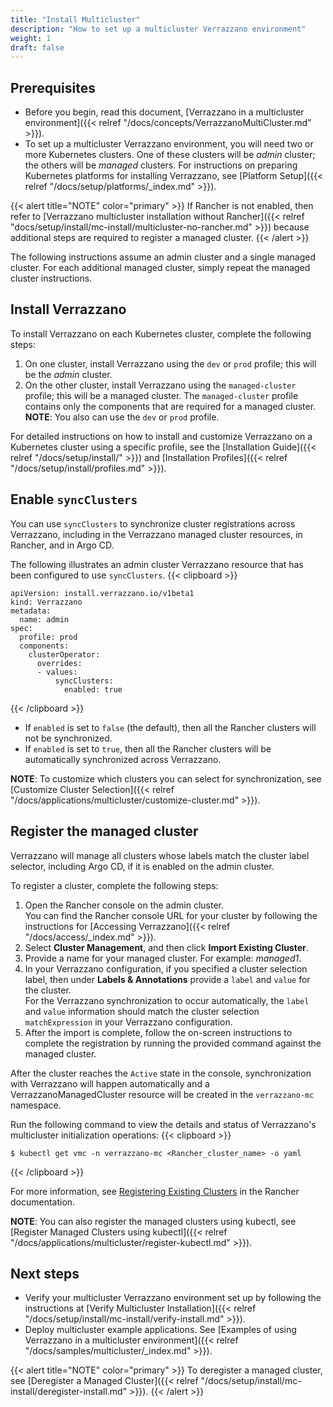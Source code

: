 ```yaml
---
title: "Install Multicluster"
description: "How to set up a multicluster Verrazzano environment"
weight: 1
draft: false
---
```


## Prerequisites

- Before you begin, read this document, [Verrazzano in a multicluster environment]({{< relref "/docs/concepts/VerrazzanoMultiCluster.md" >}}).
- To set up a multicluster Verrazzano environment, you will need two or more Kubernetes clusters. One of these clusters
will be *admin* cluster; the others will be *managed* clusters. For instructions on preparing Kubernetes platforms for installing Verrazzano, see [Platform Setup]({{< relref "/docs/setup/platforms/_index.md" >}}).

{{< alert title="NOTE" color="primary" >}}
If Rancher is not enabled, then refer to [Verrazzano multicluster installation without Rancher]({{< relref "docs/setup/install/mc-install/multicluster-no-rancher.md" >}})
because additional steps are required to register a managed cluster.
{{< /alert >}}

The following instructions assume an admin cluster and a single managed cluster. For each additional managed
cluster, simply repeat the managed cluster instructions.

## Install Verrazzano

To install Verrazzano on each Kubernetes cluster, complete the following steps:

1. On one cluster, install Verrazzano using the `dev` or `prod` profile; this will be the *admin* cluster.
2. On the other cluster, install Verrazzano using the `managed-cluster` profile; this will be a managed cluster. The `managed-cluster` profile contains only the components that are required for a managed cluster.
<br>**NOTE**: You also can use the `dev` or `prod` profile.

For detailed instructions on how to install and customize Verrazzano on a Kubernetes cluster using a specific profile,
see the [Installation Guide]({{< relref "/docs/setup/install/" >}}) and [Installation Profiles]({{< relref "/docs/setup/install/profiles.md" >}}).

## Enable `syncClusters`

You can use `syncClusters` to synchronize cluster registrations across Verrazzano, including in the Verrazzano managed cluster resources, in Rancher, and in Argo CD.

The following illustrates an admin cluster Verrazzano resource that has been configured to use `syncClusters`.
{{< clipboard >}}
<div class="highlight">

```
apiVersion: install.verrazzano.io/v1beta1
kind: Verrazzano
metadata:
  name: admin
spec:
  profile: prod
  components:
    clusterOperator:
      overrides:
      - values:
          syncClusters:
            enabled: true
```

</div>
{{< /clipboard >}}

- If `enabled` is set to `false` (the default), then all the Rancher clusters will not be synchronized.
- If `enabled` is set to `true`, then all the Rancher clusters will be automatically synchronized across Verrazzano.

**NOTE**: To customize which clusters you can select for synchronization, see [Customize Cluster Selection]({{< relref "/docs/applications/multicluster/customize-cluster.md" >}}).

## Register the managed cluster

Verrazzano will manage all clusters whose labels match the cluster label selector, including Argo CD, if it is enabled on the admin cluster.

To register a cluster, complete the following steps:
1. Open the Rancher console on the admin cluster.
<br>You can find the Rancher console URL for your cluster by following the instructions for [Accessing Verrazzano]({{< relref "/docs/access/_index.md" >}}).
2. Select **Cluster Management**, and then click **Import Existing Cluster**.
3. Provide a name for your managed cluster. For example: _managed1_.
4. In your Verrazzano configuration, if you specified a cluster selection label, then under **Labels & Annotations** provide a `label` and `value` for the cluster.
<br>For the Verrazzano synchronization to occur automatically, the `label` and `value` information should match the cluster selection `matchExpression` in your Verrazzano configuration.
5. After the import is complete, follow the on-screen instructions to complete the registration by running the provided command against the managed cluster.

After the cluster reaches the `Active` state in the console, synchronization with Verrazzano will happen automatically and a VerrazzanoManagedCluster resource will be created in the `verrazzano-mc` namespace.

Run the following command to view the details and status of Verrazzano's multicluster initialization operations:
{{< clipboard >}}
<div class="highlight">

```
$ kubectl get vmc -n verrazzano-mc <Rancher_cluster_name> -o yaml
```

</div>
{{< /clipboard >}}

For more information, see [Registering Existing Clusters](https://ranchermanager.docs.rancher.com/{{<rancher_doc_version>}}/how-to-guides/new-user-guides/kubernetes-clusters-in-rancher-setup/register-existing-clusters) in the Rancher documentation.

**NOTE**: You can also register the managed clusters using kubectl, see [Register Managed Clusters using kubectl]({{< relref "/docs/applications/multicluster/register-kubectl.md" >}}).


## Next steps

- Verify your multicluster Verrazzano environment set up by following the instructions at [Verify Multicluster Installation]({{< relref "/docs/setup/install/mc-install/verify-install.md" >}}).
- Deploy multicluster example applications. See [Examples of using Verrazzano in a multicluster environment]({{< relref "/docs/samples/multicluster/_index.md" >}}).

{{< alert title="NOTE" color="primary" >}}
To deregister a managed cluster, see [Deregister a Managed Cluster]({{< relref "/docs/setup/install/mc-install/deregister-install.md" >}}).
{{< /alert >}}
